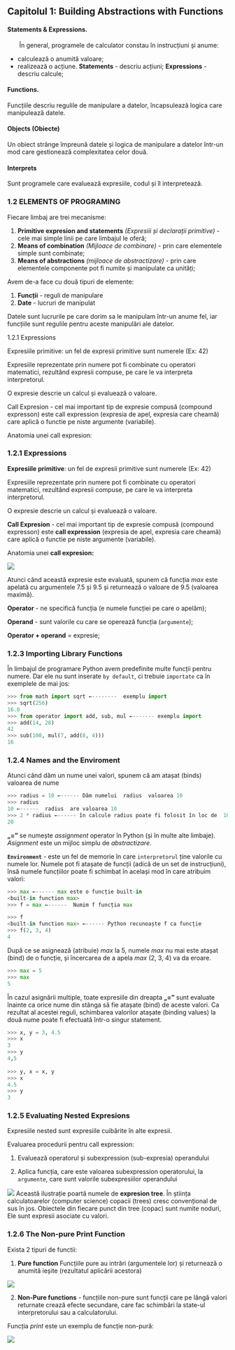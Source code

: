 ## Capitolul 1: Building Abstractions with Functions

#### **Statements & Expressions.**
&nbsp;&nbsp;&nbsp;&nbsp;&nbsp;&nbsp; În general, programele de calculator constau în instrucțiuni și anume:
* calculează o anumită valoare;
* realizează o acțiune.
**Statements** - descriu acțiuni;
**Expressions** - descriu calcule;
#### Functions.
Funcțiile descriu regulile de manipulare a datelor, încapsulează logica care manipulează datele.
#### Objects (Obiecte)
Un obiect strânge împreună datele și logica de manipulare a datelor într-un mod care gestionează complexitatea celor două.
#### Interprets
Sunt programele care evaluează expresiile, codul și îl interpretează.

### 1.2 ELEMENTS OF PROGRAMING
Fiecare limbaj are trei mecanisme:
1.  **Primitive expresion and statements** *(Expresiii și declarații primitive)*  - cele mai simple linii pe care limbajul le oferă;   
2.  **Means of combination** *(Mijloace de combinare)* - prin care elementele simple sunt combinate;
3.  **Means of abstractions** *(mijloace de abstractizare)* - prin care elementele componente pot fi numite și manipulate ca unități;

Avem de-a face cu două tipuri de elemente:
1.  **Funcții** - reguli de manipulare  
2.  **Date** - lucruri de manipulat
    

Datele sunt lucrurile pe care dorim sa le manipulam într-un anume fel, iar funcțiile sunt regulile pentru aceste manipulări ale datelor.

1.2.1 Expressions

Expresiile primitive: un fel de expresii primitive sunt numerele (Ex: 42)

Expresiile reprezentate prin numere pot fi combinate cu operatori matematici, rezultând expresii compuse, pe care le va interpreta interpretorul.

O expresie descrie un calcul și evaluează o valoare.

  

Call Expresion - cel mai important tip de expresie compusă (compound expresson) este call expression (expresia de apel, expresia care cheamă) care aplică o functie pe niste argumente (variabile).

Anatomia unei call expresion:

### 1.2.1 Expressions

**Expresiile primitive**: un fel de expresii primitive sunt numerele (Ex: 42)

Expresiile reprezentate prin numere pot fi combinate cu operatori matematici, rezultând expresii compuse, pe care le va interpreta interpretorul.

O expresie descrie un calcul și evaluează o valoare.

**Call Expresion** - cel mai important tip de expresie compusă (compound expresson) este **call expression** (expresia de apel, expresia care cheamă) care aplică o functie pe niste argumente (variabile).

Anatomia unei **call expresion:**

![](https://lh6.googleusercontent.com/VIjdU8MEw1rxtS-K_j6AjSem79y0u5qvqPxSrwGiqY2CMpiueHfw2tCND1RHfkERxZNcXqqc3C51LiAtKimYDFPEwFItCdFpVl2TL_TQZT1LTfYupVjeCLiBDRNE1Ajla0VpZA4E)

Atunci când această expresie este evaluată, spunem că funcția *max* este apelată cu argumentele 7.5 și 9.5 și returnează o valoare de 9.5 (valoarea maximă).

**Operator** - ne specifică funcția (e numele funcției pe care o apelăm);

**Operand** - sunt valorile cu care se operează funcția (`argumente`);

**Operator + operand** = expresie;

### 1.2.3 Importing Library Functions

În limbajul de programare Python avem predefinite multe funcții pentru numere. Dar ele nu sunt inserate `by default`, ci trebuie `importate` ca în exemplele de mai jos:

```python
>>> from math import sqrt ←--------  exemplu import 
>>> sqrt(256)  
16.0  
>>> from operator import add, sub, mul ←------- exemplu import  
>>> add(14, 28)  
42  
>>> sub(100, mul(7, add(8, 4)))  
16 
```

### 1.2.4 Names and the Enviroment

Atunci când dăm un nume unei valori, spunem că am atașat (binds) valoarea de nume
```python
>>> radius = 10 ←------ Dăm numelui  radius  valoarea 10  
>>> radius  
10 ←------  radius  are valoarea 10  
>>> 2 * radius ←------ în calcule radius poate fi folosit în loc de  10  
20
```
**„=”** se numește *assignment* operator în Python (și în multe alte limbaje). *Asignment* este un mijloc simplu de *abstractizare*.

**`Environment`**  - este un fel de memorie în care `interpretorul` ține valorile cu numele lor. Numele pot fi atașate de funcții (adică de un set de instrucțiuni), însă numele funcțiilor poate fi schimbat în același mod în care atribuim valori:
```python
>>> max ←------ max este o funcție built-in  
<built-in function max>
>>> f = max ←------  Numim f funcția max

>>> f  
<built-in function max> ←------ Python recunoaște f ca funcție  
>>> f(2, 3, 4)  
4
```

După ce se asignează (atribuie) *max* la 5, numele *max* nu mai este atașat (bind) de o funcție, și încercarea de a apela *max* (2, 3, 4) va da eroare.
```python
>>> max = 5  
>>> max  
5
```
În cazul asignării multiple, toate expresiile din dreapta **„=”** sunt evaluate înainte ca orice nume din stânga să fie atașate (bind) de aceste valori. Ca rezultat al acestei reguli, schimbarea valorilor atașate (binding values) la două nume poate fi efectuată într-o singur statement.
```python
>>> x, y = 3, 4.5  
>>> x  
3  
>>> y  
4,5  
  
>>> y, x = x, y  
>>> x  
4.5  
>>> y  
3
```
###   1.2.5 Evaluating Nested Expresions

Expresiile nested sunt expresiile cuibărite în alte expresii.

Evaluarea procedurii pentru call expression:

1.  Evaluează operatorul și subexpression (sub-expresia) operandului
    
2.  Aplica funcția, care este valoarea subexpression operatorului, la `argumente`, care sunt valorile subexpresiilor operandului

![](https://lh5.googleusercontent.com/plJF0requS-cr91_189egO4RXzl8fm1xBdoH44zdN2GtonXrG_3_6EUvg0ViWOx7UvhICZg0AcEFE-zwOWSYkvLQqQbtB3-Xic5r4dw55qsJk4i8UufXIdathBoCxyyNJeuaYURU)
Această ilustrație poartă numele de **expresion tree**. În știința calculatoarelor (computer science) copacii (trees) cresc convențional de sus în jos. Obiectele din fiecare punct din tree (copac) sunt numite noduri, Ele sunt expresii asociate cu valori.

### 1.2.6 The Non-pure Print Function

Exista 2 tipuri de functii:

1. **Pure function**
Funcțiile pure au intrări (argumentele lor) și returnează o anumită ieșite (rezultatul aplicării acestora)

![](https://lh3.googleusercontent.com/bTp1Q6YPryAq_PbG4wzpjACWp8rPyI-aLhmuHGAreQhFiJYa4GVc8GEIK_VrhVs7Ya_6KfQJKMWNxSix5rYvVyN2J2Fxaeyvyqnyd4z0vnFMmlJXlTdmnJTj4QHTfOU2YfNsXUxn)

2.  **Non-Pure functions** - funcțiile non-pure sunt funcții care pe lângă valori returnate crează efecte secundare, care fac schimbări la state-ul interpretorului sau a calculatorului.
 
Funcția *print* este un exemplu de funcție non-pură:

![](https://lh6.googleusercontent.com/uJB8nFukCgQdxUvFT-rfVC7h5TPb2MWO30bwhVnEIGmFASygBMgMc_GWAAAkAmJcaN2lbxvaWH0wMGsmzzzxQZBqFJoa5A9OQP5s5YpLE0qmtYtfeYC1gUEVO8SvleTptJPTXJuq)


<!--stackedit_data:
eyJoaXN0b3J5IjpbLTIxMjA5MTI1NTgsLTU2ODgyODI5LDE1Mj
U5Njg0NjMsLTIwODg3NDY2MTJdfQ==
-->